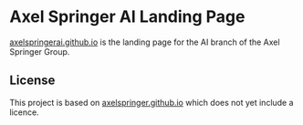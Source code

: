 # Axel Springer AI Landing Page

[axelspringerai.github.io](https://axelspringerai.github.io) is the landing page for the AI branch of the Axel Springer Group.

## License
This project is based on [axelspringer.github.io](https://axelspringer.github.io) which does not yet include a licence.